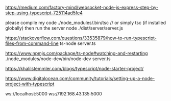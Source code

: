 https://medium.com/factory-mind/websocket-node-js-express-step-by-step-using-typescript-725114ad5fe4

please compile my code
./node_modules/.bin/tsc    // or simply tsc (if installed globally)
 then run the server
node ./dist/server/server.js

https://stackoverflow.com/questions/33535879/how-to-run-typescript-files-from-command-line
ts-node server.ts

https://www.npmjs.com/package/ts-node#watching-and-restarting
 ./node_modules/node-dev/bin/node-dev server.ts


https://khalilstemmler.com/blogs/typescript/node-starter-project/

https://www.digitalocean.com/community/tutorials/setting-up-a-node-project-with-typescript

ws://localhost:5000
ws://192.168.43.135:5000